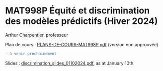 # MAT998P Équité et discrimination des modèles prédictifs (Hiver 2024)

Arthur Charpentier, professeur

Plan de cours : [PLANS-DE-COURS-MAT998P.pdf](https://freakonometrics.hypotheses.org/files/2024/01/PLANS-DE-COURS-MAT998P.pdf) (version non approuvée)

```diff
- à venir prochainement
```

Slides : [discrimination_slides_01102024.pdf](https://github.com/freakonometrics/MAT998X/blob/main/docs/discrimination_slides_01102024.pdf), as at January 10th.
